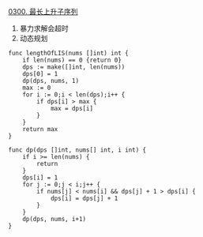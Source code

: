 [0300. 最长上升子序列](https://leetcode-cn.com/problems/longest-increasing-subsequence/)
1. 暴力求解会超时
2. 动态规划
```golang
func lengthOfLIS(nums []int) int {
    if len(nums) == 0 {return 0}
    dps := make([]int, len(nums))
    dps[0] = 1
    dp(dps, nums, 1)
    max := 0
    for i := 0;i < len(dps);i++ {
        if dps[i] > max {
            max = dps[i]
        }
    }
    return max
}

func dp(dps []int, nums[] int, i int) {
    if i >= len(nums) {
        return
    }
    dps[i] = 1
    for j := 0;j < i;j++ {
        if nums[j] < nums[i] && dps[j] + 1 > dps[i] {
            dps[i] = dps[j] + 1
        }
    }
    dp(dps, nums, i+1)
}
```
